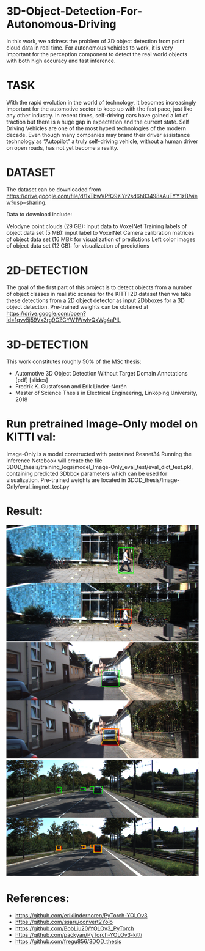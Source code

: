 # 3D-Object-Detection-For-Autonomous-Driving
In this work, we address the problem of 3D object detection from point cloud data in real time. For autonomous vehicles to work, it is very important for the perception component to detect the real world objects with both high accuracy and fast inference. 
# TASK
With the rapid evolution in the world of technology, it becomes increasingly important for the automotive sector to keep up with the fast pace, just like any other industry. In recent times, self-driving cars have gained a lot of traction but there is a huge gap in expectation and the current state. Self Driving Vehicles are one of the most hyped technologies of the modern decade. Even though many companies may brand their driver assistance technology as “Autopilot” a truly self-driving vehicle, without a human driver on open roads, has not yet become a reality.
# DATASET
The dataset can be downloaded from https://drive.google.com/file/d/1xTbwVPfQ9zlYr2sd6h83498sAuFYY1zB/view?usp=sharing.

Data to download include:

Velodyne point clouds (29 GB): input data to VoxelNet Training labels of object data set (5 MB): input label to VoxelNet Camera calibration matrices of object data set (16 MB): for visualization of predictions Left color images of object data set (12 GB): for visualization of predictions
# 2D-DETECTION
The goal of the first part of this project is to detect objects from a number of object classes in realistic scenes for the KITTI 2D dataset then we take these detections from a 2D object detector as input 2Dbboxes for a 3D object detection.
Pre-trained weights can be obtained at https://drive.google.com/open?id=1qvv5j59Vx3rg9GZCYW1WwlvQxWg4aPlL
# 3D-DETECTION
This work constitutes roughly 50% of the MSc thesis:
- Automotive 3D Object Detection Without Target Domain Annotations [pdf] [slides]
- Fredrik K. Gustafsson and Erik Linder-Norén
- Master of Science Thesis in Electrical Engineering, Linköping University, 2018
# Run pretrained Image-Only model on KITTI val:
Image-Only is a model constructed with pretrained Resnet34 
Running the inference Notebook will create the file 3DOD_thesis/training_logs/model_Image-Only_eval_test/eval_dict_test.pkl, containing predicted 3Dbbox parameters which can be used for visualization.
Pre-trained weights are located in 3DOD_thesis/Image-Only/eval_imgnet_test.py
# Result:
![alt text](./000000.png)
![alt text](./000003.png)
![alt text](./000007.png)
# References:
- https://github.com/eriklindernoren/PyTorch-YOLOv3
- https://github.com/ssaru/convert2Yolo
- https://github.com/BobLiu20/YOLOv3_PyTorch
- https://github.com/packyan/PyTorch-YOLOv3-kitti
- https://github.com/fregu856/3DOD_thesis



